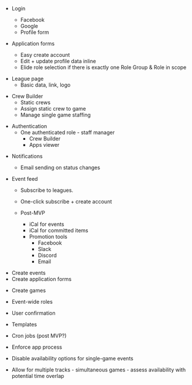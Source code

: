 - Login
  - Facebook
  - Google
  - Profile form

- Application forms
  - Easy create account
  + Edit + update profile data inline
  - Elide role selection if there is exactly one Role Group & Role in scope

+ League page
  + Basic data, link, logo

- Crew Builder
  - Static crews
  - Assign static crew to game
  + Manage single game staffing

+ Authentication
  + One authenticated role - staff manager
    + Crew Builder
    + Apps viewer

- Notifications
  - Email sending on status changes

- Event feed
  - Subscribe to leagues.
  - One-click subscribe + create account

  - Post-MVP
    - iCal for events
    - iCal for committed items
    - Promotion tools
      - Facebook
      - Slack
      - Discord
      - Email

+ Create events
+ Create application forms
- Create games
+ Event-wide roles
- User confirmation

- Templates
- Cron jobs (post MVP?)
- Enforce app process
- Disable availability options for single-game events

- Allow for multiple tracks - simultaneous games - assess availability with potential time overlap

